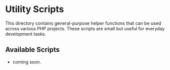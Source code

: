 # Utility Scripts

This directory contains general-purpose helper functions that can be used across various PHP projects. These scripts are small but useful for everyday development tasks.

## Available Scripts

- coming soon.